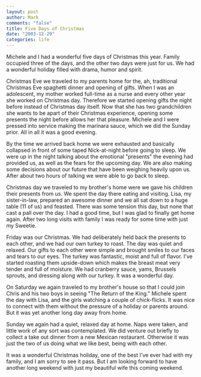 ```yaml
--- 
layout: post
author: Mark
comments: "false"
title: Five Days of Christmas
date: "2003-12-29"
categories: life
---
```

Michele and I had a wonderful five days of Christmas this year. Family occupied three of the days, and the other two days were just for us. We had a wonderful holiday filled with drama, humor and spirit.

Christmas Eve we traveled to my parents home for the, ah, traditional Christmas Eve spaghetti dinner and opening of gifts. When I was an adolescent, my mother worked full-time as a nurse and every other year she worked on Christmas day. Therefore we started opening gifts the night before instead of Christmas day itself. Now that she has two grandchildren she wants to be apart of their Christmas experience, opening some presents the night before allows her that pleasure. Michele and I were pressed into service making the marinara  sauce, which we did the Sunday prior. All in all it was a good evening.

By the time we arrived back home we were exhausted and basically collapsed in front of some taped Nick-at-night before going to sleep. We were up in the night talking about the emotional "presents" the evening had provided us, as well as the fears for the upcoming day. We are also making some decisions about our future that have been weighing heavily upon us. After about two hours of talking we were able to go back to sleep.

Christmas day we traveled to my brother's home were we gave his children their presents from us. We spent the day there eating and visiting. Lisa, my sister-in-law, prepared an awesome dinner and we all sat down to a huge table (11 of us) and feasted. There was some tension this day, but none that cast a pall over the day. I had a good time, but I was glad to finally get home again. After two long visits with family I was ready for some time with just my Sweetie.

Friday was our Christmas. We had deliberately held back the presents to each other, and we had our own turkey to roast. The day was quiet and relaxed. Our gifts to each other were simple and brought smiles to our faces and tears to our eyes. The turkey was fantastic, moist and full of flavor. I've started roasting them upside-down which makes the breast meat very tender and full of moisture. We had cranberry sauce, yams, Brussels sprouts, and dressing along with our turkey. It was a wonderful day.

On Saturday we again traveled to my brother's house so that I could join Chris and his two boys in seeing "The Return of the King." Michele spent the day with Lisa, and the girls watching a couple of chick-flicks. It was nice to connect with them without the pressure of a holiday or parents around. But it was yet another long day away from home.

Sunday we again had a quiet, relaxed day at home. Naps were taken, and little work of any sort was contemplated. We did venture out briefly to collect a take out dinner from a new Mexican restaurant. Otherwise it was just the two of us doing what we like best, being with each other.

It was a wonderful Christmas holiday, one of the best I've ever had with my family, and I am sorry to see it pass. But I am looking forward to have another long weekend with just my beautiful wife this coming weekend.
